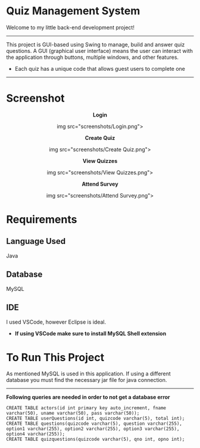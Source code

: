 # Quiz Management System
Welcome to my little back-end development project!

---

This project is GUI-based using Swing to manage, build and answer quiz questions. A GUI (graphical user interface) means the user can interact with the application through buttons, multiple windows, and other features.
- Each quiz has a unique code that allows guest users to complete one
---

# Screenshot
<p align="center"><strong>Login</strong></p>
<p align="center">img src="screenshots/Login.png"></p>

<p align="center"><strong>Create Quiz</strong></p>
<p align="center">img src="screenshots/Create Quiz.png"></p>

<p align="center"><strong>View Quizzes</strong></p>
<p align="center">img src="screenshots/View Quizzes.png"></p>

<p align="center"><strong>Attend Survey</strong></p>
<p align="center">img src="screenshots/Attend Survey.png"></p>


# Requirements

## Language Used

 Java

## Database

MySQL

## IDE

I used VSCode, however Eclipse is ideal. 
- **If using VSCode make sure to install MySQL Shell extension**

# To Run This Project
As mentioned MySQL is used in this application. If using a different database you must find the necessary jar file for java connection.

---

**Following queries are needed in order to not get a database error**
```
CREATE TABLE actors(id int primary key auto_increment, fname varchar(50), uname varchar(50), pass varchar(50));
CREATE TABLE userQuestions(id int, quizcode varchar(5), total int);
CREATE TABLE questions(quizcode varchar(5), question varchar(255), option1 varchar(255), option2 varchar(255), option3 varchar(255), option4 varchar(255)); 
CREATE TABLE quizquestions(quizcode varchar(5), qno int, opno int);
```
